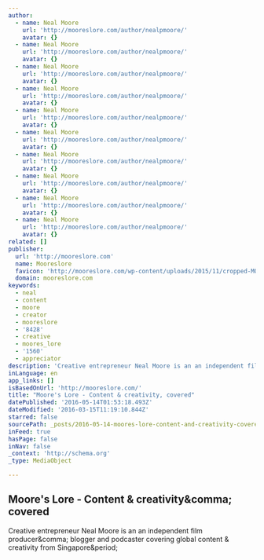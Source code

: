 ```yaml
---
author:
  - name: Neal Moore
    url: 'http://mooreslore.com/author/nealpmoore/'
    avatar: {}
  - name: Neal Moore
    url: 'http://mooreslore.com/author/nealpmoore/'
    avatar: {}
  - name: Neal Moore
    url: 'http://mooreslore.com/author/nealpmoore/'
    avatar: {}
  - name: Neal Moore
    url: 'http://mooreslore.com/author/nealpmoore/'
    avatar: {}
  - name: Neal Moore
    url: 'http://mooreslore.com/author/nealpmoore/'
    avatar: {}
  - name: Neal Moore
    url: 'http://mooreslore.com/author/nealpmoore/'
    avatar: {}
  - name: Neal Moore
    url: 'http://mooreslore.com/author/nealpmoore/'
    avatar: {}
  - name: Neal Moore
    url: 'http://mooreslore.com/author/nealpmoore/'
    avatar: {}
  - name: Neal Moore
    url: 'http://mooreslore.com/author/nealpmoore/'
    avatar: {}
  - name: Neal Moore
    url: 'http://mooreslore.com/author/nealpmoore/'
    avatar: {}
related: []
publisher:
  url: 'http://mooreslore.com'
  name: Mooreslore
  favicon: 'http://mooreslore.com/wp-content/uploads/2015/11/cropped-MOORES-LORE-Social-Black-192x192.png'
  domain: mooreslore.com
keywords:
  - neal
  - content
  - moore
  - creator
  - mooreslore
  - '8428'
  - creative
  - moores_lore
  - '1560'
  - appreciator
description: 'Creative entrepreneur Neal Moore is an an independent film producer, blogger and podcaster covering global content & creativity from Singapore.'
inLanguage: en
app_links: []
isBasedOnUrl: 'http://mooreslore.com/'
title: "Moore's Lore - Content & creativity, covered"
datePublished: '2016-05-14T01:53:18.493Z'
dateModified: '2016-03-15T11:19:10.844Z'
starred: false
sourcePath: _posts/2016-05-14-moores-lore-content-and-creativity-covered.md
inFeed: true
hasPage: false
inNav: false
_context: 'http://schema.org'
_type: MediaObject

---
```

<article style=""><h1>Moore's Lore - Content &amp; creativity&amp;comma; covered</h1><p>Creative entrepreneur Neal Moore is an an independent film producer&amp;comma; blogger and podcaster covering global content &amp; creativity from Singapore&amp;period;</p></article>